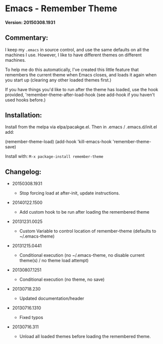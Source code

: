 # Emacs - Remember Theme

#### Version: 20150308.1931

## Commentary:

 I keep my `.emacs` in source control, and use the same defaults on all
 the machines I use. However, I like to have different themes on
 different machines.

 To help me do this automatically, I've created this little feature that
 remembers the current theme when Emacs closes, and loads it again when
 you start up (clearing any other loaded themes first.)

 If you have things you'd like to run after the theme has loaded,
 use the hook provided, 'remember-theme-after-load-hook (see
 add-hook if you haven't used hooks before.)

## Installation:

 Install from the melpa via elpa/pacakge.el.
 Then in .emacs / .emacs.d/init.el add:

 (remember-theme-load)
 (add-hook 'kill-emacs-hook 'remember-theme-save)

 Install with: `M-x package-install remember-theme`

## Changelog:

 - 20150308.1931
     - Stop forcing load at after-init, update instructions.
 
 - 20140122.1500
     - Add custom hook to be run after loading the remembered theme
 
 - 20131231.0025
     - Custom Variable to control location of remember-theme (defaults to ~/.emacs-theme)
 
 - 20131215.0441
     - Conditional execution (no ~/.emacs-theme, no disable current theme(s) / no theme load attempt)
 
 - 20130807.1251
     - Conditional execution (no theme, no save)

 - 20130718.230
     - Updated documentation/header
 
 - 20130716.1310
     - Fixed typos
 
 - 20130716.311
     - Unload all loaded themes before loading the remembered theme.
 
 
